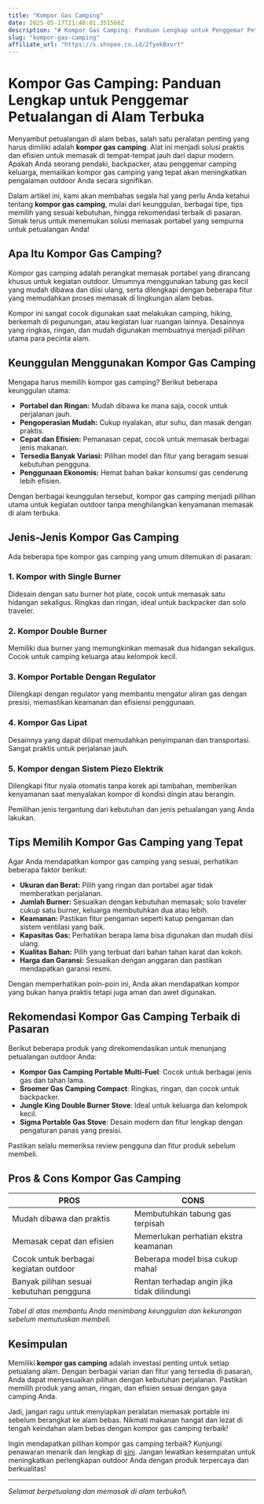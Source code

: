 ```yaml
---
title: "Kompor Gas Camping"
date: 2025-05-17T21:48:01.351566Z
description: "# Kompor Gas Camping: Panduan Lengkap untuk Penggemar Petualangan di Alam Terbuka..."
slug: "kompor-gas-camping"
affiliate_url: "https://s.shopee.co.id/2fyekBxvrt"
---
```

# Kompor Gas Camping: Panduan Lengkap untuk Penggemar Petualangan di Alam Terbuka

Menyambut petualangan di alam bebas, salah satu peralatan penting yang harus dimiliki adalah **kompor gas camping**. Alat ini menjadi solusi praktis dan efisien untuk memasak di tempat-tempat jauh dari dapur modern. Apakah Anda seorang pendaki, backpacker, atau penggemar camping keluarga, memaiikan kompor gas camping yang tepat akan meningkatkan pengalaman outdoor Anda secara signifikan.

Dalam artikel ini, kami akan membahas segala hal yang perlu Anda ketahui tentang **kompor gas camping**, mulai dari keunggulan, berbagai tipe, tips memilih yang sesuai kebutuhan, hingga rekomendasi terbaik di pasaran. Simak terus untuk menemukan solusi memasak portabel yang sempurna untuk petualangan Anda!

## Apa Itu Kompor Gas Camping?

Kompor gas camping adalah perangkat memasak portabel yang dirancang khusus untuk kegiatan outdoor. Umumnya menggunakan tabung gas kecil yang mudah dibawa dan diisi ulang, serta dilengkapi dengan beberapa fitur yang memudahkan proses memasak di lingkungan alam bebas.

Kompor ini sangat cocok digunakan saat melakukan camping, hiking, berkemah di pegunungan, atau kegiatan luar ruangan lainnya. Desainnya yang ringkas, ringan, dan mudah digunakan membuatnya menjadi pilihan utama para pecinta alam.

## Keunggulan Menggunakan Kompor Gas Camping

Mengapa harus memilih kompor gas camping? Berikut beberapa keunggulan utama:

- **Portabel dan Ringan:** Mudah dibawa ke mana saja, cocok untuk perjalanan jauh.
- **Pengoperasian Mudah:** Cukup nyalakan, atur suhu, dan masak dengan praktis.
- **Cepat dan Efisien:** Pemanasan cepat, cocok untuk memasak berbagai jenis makanan.
- **Tersedia Banyak Variasi:** Pilihan model dan fitur yang beragam sesuai kebutuhan pengguna.
- **Penggunaan Ekonomis:** Hemat bahan bakar konsumsi gas cenderung lebih efisien.

Dengan berbagai keunggulan tersebut, kompor gas camping menjadi pilihan utama untuk kegiatan outdoor tanpa menghilangkan kenyamanan memasak di alam terbuka.

## Jenis-Jenis Kompor Gas Camping

Ada beberapa tipe kompor gas camping yang umum ditemukan di pasaran:

### 1. Kompor with Single Burner
Didesain dengan satu burner hot plate, cocok untuk memasak satu hidangan sekaligus. Ringkas dan ringan, ideal untuk backpacker dan solo traveler.

### 2. Kompor Double Burner
Memiliki dua burner yang memungkinkan memasak dua hidangan sekaligus. Cocok untuk camping keluarga atau kelompok kecil.

### 3. Kompor Portable Dengan Regulator
Dilengkapi dengan regulator yang membantu mengatur aliran gas dengan presisi, memastikan keamanan dan efisiensi penggunaan.

### 4. Kompor Gas Lipat
Desainnya yang dapat dilipat memudahkan penyimpanan dan transportasi. Sangat praktis untuk perjalanan jauh.

### 5. Kompor dengan Sistem Piezo Elektrik
Dilengkapi fitur nyala otomatis tanpa korek api tambahan, memberikan kenyamanan saat menyalakan kompor di kondisi dingin atau berangin.

Pemilihan jenis tergantung dari kebutuhan dan jenis petualangan yang Anda lakukan.

## Tips Memilih Kompor Gas Camping yang Tepat

Agar Anda mendapatkan kompor gas camping yang sesuai, perhatikan beberapa faktor berikut:

- **Ukuran dan Berat:** Pilih yang ringan dan portabel agar tidak memberatkan perjalanan.
- **Jumlah Burner:** Sesuaikan dengan kebutuhan memasak; solo traveler cukup satu burner, keluarga membutuhkan dua atau lebih.
- **Keamanan:** Pastikan fitur pengaman seperti katup pengaman dan sistem ventilasi yang baik.
- **Kapasitas Gas:** Perhatikan berapa lama bisa digunakan dan mudah diisi ulang.
- **Kualitas Bahan:** Pilih yang terbuat dari bahan tahan karat dan kokoh.
- **Harga dan Garansi:** Sesuaikan dengan anggaran dan pastikan mendapatkan garansi resmi.

Dengan memperhatikan poin-poin ini, Anda akan mendapatkan kompor yang bukan hanya praktis tetapi juga aman dan awet digunakan.

## Rekomendasi Kompor Gas Camping Terbaik di Pasaran

Berikut beberapa produk yang direkomendasikan untuk menunjang petualangan outdoor Anda:

- **Kompor Gas Camping Portable Multi-Fuel**: Cocok untuk berbagai jenis gas dan tahan lama.
- **Sroomer Gas Camping Compact**: Ringkas, ringan, dan cocok untuk backpacker.
- **Jungle King Double Burner Stove**: Ideal untuk keluarga dan kelompok kecil.
- **Sigma Portable Gas Stove**: Desain modern dan fitur lengkap dengan pengaturan panas yang presisi.

Pastikan selalu memeriksa review pengguna dan fitur produk sebelum membeli.

## Pros & Cons Kompor Gas Camping

| **PROS**                                         | **CONS**                                   |
|--------------------------------------------------|-------------------------------------------|
| Mudah dibawa dan praktis                        | Membutuhkan tabung gas terpisah         |
| Memasak cepat dan efisien                        | Memerlukan perhatian ekstra keamanan   |
| Cocok untuk berbagai kegiatan outdoor           | Beberapa model bisa cukup mahal        |
| Banyak pilihan sesuai kebutuhan pengguna       | Rentan terhadap angin jika tidak dilindungi |

*Tabel di atas membantu Anda menimbang keunggulan dan kekurangan sebelum memutuskan membeli.*

## Kesimpulan

Memiliki **kompor gas camping** adalah investasi penting untuk setiap petualang alam. Dengan berbagai varian dan fitur yang tersedia di pasaran, Anda dapat menyesuaikan pilihan dengan kebutuhan perjalanan. Pastikan memilih produk yang aman, ringan, dan efisien sesuai dengan gaya camping Anda.

Jadi, jangan ragu untuk menyiapkan peralatan memasak portable ini sebelum berangkat ke alam bebas. Nikmati makanan hangat dan lezat di tengah keindahan alam bebas dengan kompor gas camping terbaik!

Ingin mendapatkan pilihan kompor gas camping terbaik? Kunjungi penawaran menarik dan lengkap di [sini](https://s.shopee.co.id/2fyekBxvrt). Jangan lewatkan kesempatan untuk meningkatkan perlengkapan outdoor Anda dengan produk terpercaya dan berkualitas!

---

*Selamat berpetualang dan memasak di alam terbuka!*\